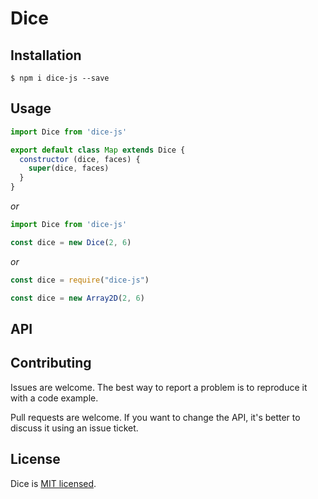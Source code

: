 # Dice

## Installation
```shell
$ npm i dice-js --save
```

## Usage
```javascript
import Dice from 'dice-js'

export default class Map extends Dice {
  constructor (dice, faces) {
    super(dice, faces)
  }
}
```

*or*

```javascript
import Dice from 'dice-js'

const dice = new Dice(2, 6)
```

*or*

```javascript
const dice = require("dice-js")

const dice = new Array2D(2, 6)
```

## API

## Contributing
Issues are welcome. The best way to report a problem is to reproduce it with a code example.

Pull requests are welcome. If you want to change the API, it's better to discuss it using an issue ticket.

## License

Dice is [MIT licensed](./LICENSE).
